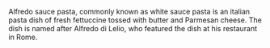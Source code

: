 Alfredo sauce pasta, commonly known as white sauce pasta is an italian pasta dish of fresh fettuccine tossed with butter and Parmesan cheese. The dish is named after Alfredo di Lelio, who featured the dish at his restaurant in Rome.